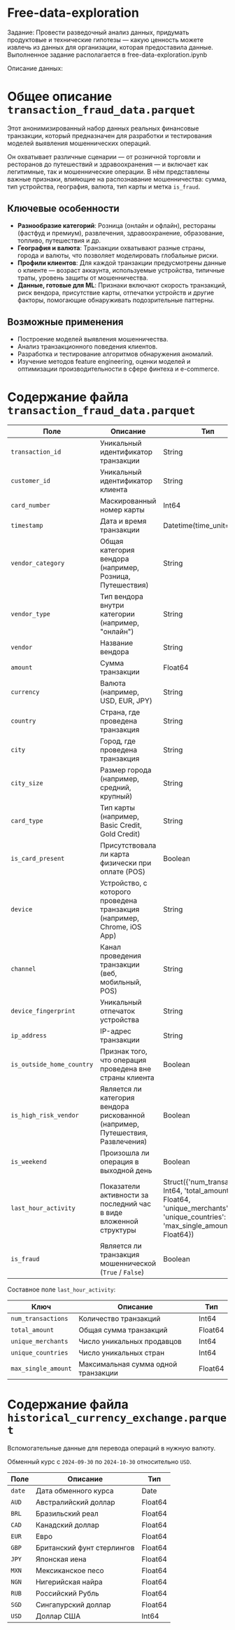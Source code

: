 # Free-data-exploration
Задание:
Провести разведочный анализ данных, придумать продуктовые и технические гипотезы — какую ценность можете извлечь из данных для организации, которая предоставила данные.
Выполненное задание располагается в free-data-exploration.ipynb

Описание данных:
# Общее описание `transaction_fraud_data.parquet`

Этот анонимизированный набор данных реальных финансовые транзакции, который предназначен для разработки и тестирования моделей выявления мошеннических операций.

Он охватывает различные сценарии — от розничной торговли и ресторанов до путешествий и здравоохранения — и включает как легитимные, так и мошеннические операции. В нём представлены важные признаки, влияющие на распознавание мошенничества: сумма, тип устройства, география, валюта, тип карты и метка `is_fraud`.

## Ключевые особенности

- **Разнообразие категорий**: Розница (онлайн и офлайн), рестораны (фастфуд и премиум), развлечения, здравоохранение, образование, топливо, путешествия и др.
- **География и валюта**: Транзакции охватывают разные страны, города и валюты, что позволяет моделировать глобальные риски.
- **Профили клиентов**: Для каждой транзакции предусмотрены данные о клиенте — возраст аккаунта, используемые устройства, типичные траты, уровень защиты от мошенничества.
- **Данные, готовые для ML**: Признаки включают скорость транзакций, риск вендора, присутствие карты, отпечатки устройств и другие факторы, помогающие обнаруживать подозрительные паттерны.

## Возможные применения

- Построение моделей выявления мошенничества.
- Анализ транзакционного поведения клиентов.
- Разработка и тестирование алгоритмов обнаружения аномалий.
- Изучение методов feature engineering, оценки моделей и оптимизации производительности в сфере финтеха и e-commerce.


# Содержание файла `transaction_fraud_data.parquet`

| Поле | Описание | Тип |
|------|----------|-----|
| `transaction_id` | Уникальный идентификатор транзакции | String | 
| `customer_id` | Уникальный идентификатор клиента | String | 
| `card_number` | Маскированный номер карты | Int64 |
| `timestamp` | Дата и время транзакции | Datetime(time_unit='us') |
| `vendor_category` | Общая категория вендора (например, Розница, Путешествия) | String |
| `vendor_type` | Тип вендора внутри категории (например, "онлайн") | String |
| `vendor` | Название вендора | String |
| `amount` | Сумма транзакции | Float64 |
| `currency` | Валюта (например, USD, EUR, JPY) | String |
| `country` | Страна, где проведена транзакция | String |
| `city` | Город, где проведена транзакция | String |
| `city_size` | Размер города (например, средний, крупный) | String |
| `card_type` | Тип карты (например, Basic Credit, Gold Credit) | String |
| `is_card_present` | Присутствовала ли карта физически при оплате (POS) | Boolean |
| `device` | Устройство, с которого проведена транзакция (например, Chrome, iOS App) | String |
| `channel` | Канал проведения транзакции (веб, мобильный, POS) | String |
| `device_fingerprint` | Уникальный отпечаток устройства | String |
| `ip_address` | IP-адрес транзакции | String | 
| `is_outside_home_country` | Признак того, что операция проведена вне страны клиента | Boolean |
| `is_high_risk_vendor` | Является ли категория вендора рискованной (например, Путешествия, Развлечения) | Boolean |
| `is_weekend` | Произошла ли операция в выходной день | Boolean |
| `last_hour_activity` | Показатели активности за последний час в виде вложенной структуры | Struct({'num_transactions': Int64, 'total_amount': Float64, 'unique_merchants': Int64, 'unique_countries': Int64, 'max_single_amount': Float64}) |
| `is_fraud` | Является ли транзакция мошеннической (`True` / `False`) | Boolean |

Составное поле `last_hour_activity`:

| Ключ | Описание | Тип |
|------|----------|-----|
| `num_transactions` | Количество транзакций | Int64 |
| `total_amount` | Общая сумма транзакций | Float64 |
| `unique_merchants` | Число уникальных продавцов | Int64 |
| `unique_countries` | Число уникальных стран | Int64 |
| `max_single_amount` | Максимальная сумма одной транзакции | Float64 |


# Содержание файла `historical_currency_exchange.parquet`

Вспомогательные данные для перевода операций в нужную валюту.

Обменный курс с `2024-09-30` по `2024-10-30` относительно `USD`.

| Поле | Описание | Тип |
|------|----------|-----|
| `date` | Дата обменного курса | Date | 
| `AUD` | Австралийский доллар | Float64 | 
| `BRL` | Бразильский реал | Float64 |
| `CAD` | Канадский доллар | Float64 |
| `EUR` | Евро | Float64 |
| `GBP` | Британский фунт стерлингов | Float64 |
| `JPY` | Японская иена | Float64 |
| `MXN` | Мексиканское песо | Float64 |
| `NGN` | Нигерийская найра | Float64 |
| `RUB` | Российский Рубль | Float64 |
| `SGD` | Сингапурский доллар | Float64 |
| `USD` | Доллар США | Int64 |
